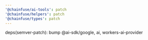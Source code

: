 ```yaml
---
'@chainfuse/ai-tools': patch
'@chainfuse/helpers': patch
'@chainfuse/types': patch
---
```


deps(semver-patch): bump @ai-sdk/google, ai, workers-ai-provider
